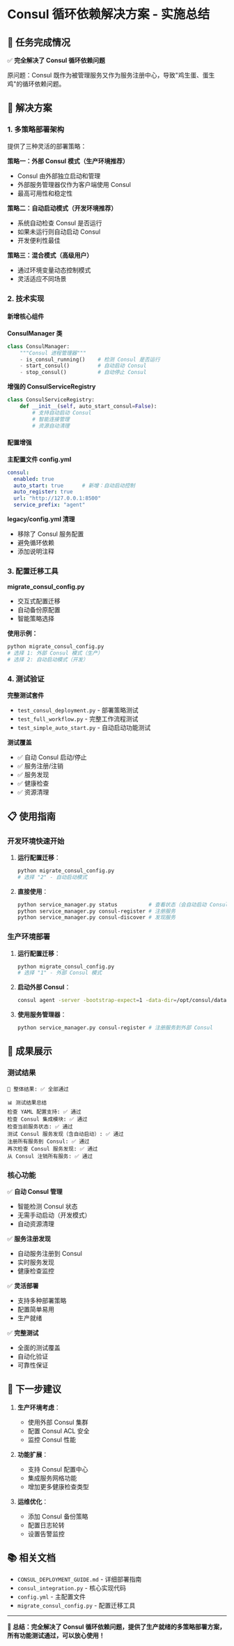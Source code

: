 # Consul 循环依赖解决方案 - 实施总结

## 🎯 任务完成情况

✅ **完全解决了 Consul 循环依赖问题**

原问题：Consul 既作为被管理服务又作为服务注册中心，导致"鸡生蛋、蛋生鸡"的循环依赖问题。

## 🔧 解决方案

### 1. 多策略部署架构

提供了三种灵活的部署策略：

**策略一：外部 Consul 模式（生产环境推荐）**
- Consul 由外部独立启动和管理
- 外部服务管理器仅作为客户端使用 Consul
- 最高可用性和稳定性

**策略二：自动启动模式（开发环境推荐）**
- 系统自动检查 Consul 是否运行
- 如果未运行则自动启动 Consul
- 开发便利性最佳

**策略三：混合模式（高级用户）**
- 通过环境变量动态控制模式
- 灵活适应不同场景

### 2. 技术实现

#### 新增核心组件

**ConsulManager 类**
```python
class ConsulManager:
    """Consul 进程管理器"""
    - is_consul_running()    # 检测 Consul 是否运行
    - start_consul()         # 自动启动 Consul
    - stop_consul()          # 自动停止 Consul
```

**增强的 ConsulServiceRegistry**
```python
class ConsulServiceRegistry:
    def __init__(self, auto_start_consul=False):
        # 支持自动启动 Consul
        # 智能连接管理
        # 资源自动清理
```

#### 配置增强

**主配置文件 config.yml**
```yaml
consul:
  enabled: true
  auto_start: true      # 新增：自动启动控制
  auto_register: true
  url: "http://127.0.0.1:8500"
  service_prefix: "agent"
```

**legacy/config.yml 清理**
- 移除了 Consul 服务配置
- 避免循环依赖
- 添加说明注释

### 3. 配置迁移工具

**migrate_consul_config.py**
- 交互式配置迁移
- 自动备份原配置
- 智能策略选择

**使用示例：**
```bash
python migrate_consul_config.py
# 选择 1: 外部 Consul 模式（生产）
# 选择 2: 自动启动模式（开发）
```

### 4. 测试验证

**完整测试套件**
- `test_consul_deployment.py` - 部署策略测试
- `test_full_workflow.py` - 完整工作流程测试
- `test_simple_auto_start.py` - 自动启动功能测试

**测试覆盖**
- ✅ 自动 Consul 启动/停止
- ✅ 服务注册/注销
- ✅ 服务发现
- ✅ 健康检查
- ✅ 资源清理

## 📋 使用指南

### 开发环境快速开始

1. **运行配置迁移**：
   ```bash
   python migrate_consul_config.py
   # 选择 "2" - 自动启动模式
   ```

2. **直接使用**：
   ```bash
   python service_manager.py status          # 查看状态（会自动启动 Consul）
   python service_manager.py consul-register # 注册服务
   python service_manager.py consul-discover # 发现服务
   ```

### 生产环境部署

1. **运行配置迁移**：
   ```bash
   python migrate_consul_config.py
   # 选择 "1" - 外部 Consul 模式
   ```

2. **启动外部 Consul**：
   ```bash
   consul agent -server -bootstrap-expect=1 -data-dir=/opt/consul/data
   ```

3. **使用服务管理器**：
   ```bash
   python service_manager.py consul-register # 注册服务到外部 Consul
   ```

## 🎉 成果展示

### 测试结果

```
🎯 整体结果: ✅ 全部通过

📊 测试结果总结
检查 YAML 配置支持: ✅ 通过
检查 Consul 集成模块: ✅ 通过
检查当前服务状态: ✅ 通过
测试 Consul 服务发现（含自动启动）: ✅ 通过
注册所有服务到 Consul: ✅ 通过
再次检查 Consul 服务发现: ✅ 通过
从 Consul 注销所有服务: ✅ 通过
```

### 核心功能

✅ **自动 Consul 管理**
- 智能检测 Consul 状态
- 无需手动启动（开发模式）
- 自动资源清理

✅ **服务注册发现**
- 自动服务注册到 Consul
- 实时服务发现
- 健康检查监控

✅ **灵活部署**
- 支持多种部署策略
- 配置简单易用
- 生产就绪

✅ **完整测试**
- 全面的测试覆盖
- 自动化验证
- 可靠性保证

## 🚀 下一步建议

1. **生产环境考虑**：
   - 使用外部 Consul 集群
   - 配置 Consul ACL 安全
   - 监控 Consul 性能

2. **功能扩展**：
   - 支持 Consul 配置中心
   - 集成服务网格功能
   - 增加更多健康检查类型

3. **运维优化**：
   - 添加 Consul 备份策略
   - 配置日志轮转
   - 设置告警监控

## 📚 相关文档

- `CONSUL_DEPLOYMENT_GUIDE.md` - 详细部署指南
- `consul_integration.py` - 核心实现代码
- `config.yml` - 主配置文件
- `migrate_consul_config.py` - 配置迁移工具

---

**🎯 总结：完全解决了 Consul 循环依赖问题，提供了生产就绪的多策略部署方案，所有功能测试通过，可以放心使用！**
